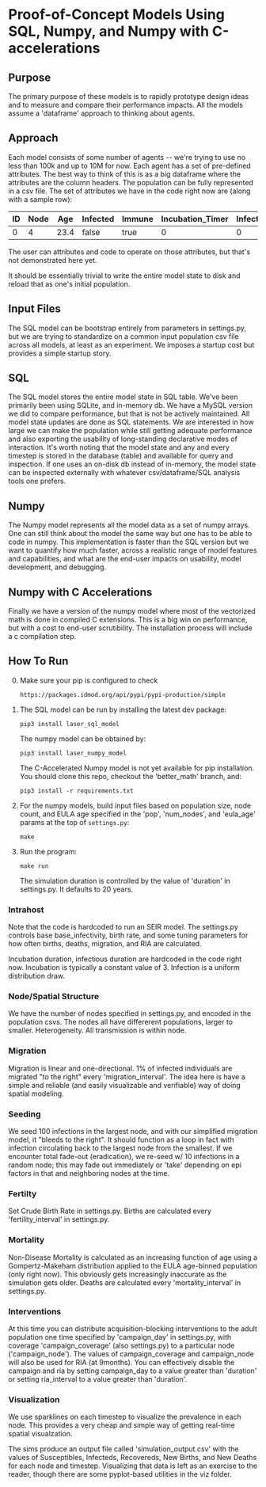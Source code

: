 # Proof-of-Concept Models Using SQL, Numpy, and Numpy with C-accelerations

## Purpose
The primary purpose of these models is to rapidly prototype design ideas and to measure and compare their performance impacts. All the models assume a 'dataframe' approach to thinking about agents.

## Approach

Each model consists of some number of agents -- we're trying to use no less than 100k and up to 10M for now. Each agent has a set of pre-defined attributes. The best way to think of this is as a big dataframe where the attributes are the column headers. The population can be fully represented in a csv file. The set of attributes we have in the code right now are (along with a sample row):

| ID | Node | Age | Infected | Immune | Incubation_Timer | Infection_Timer | Immune_Timer |
|----|------|-----|----------|--------|------------------|-----------------|--------------|
| 0  |  4   | 23.4|  false   |  true  |        0         |        0        |    1800      |

The user can attributes and code to operate on those attributes, but that's not demonstrated here yet.

It should be essentially trivial to write the entire model state to disk and reload that as one's initial population.

## Input Files
The SQL model can be bootstrap entirely from parameters in settings.py, but we are trying to standardize on a common input population csv file across all models, at least as an experiment. We imposes a startup cost but provides a simple startup story.

## SQL

The SQL model stores the entire model state in SQL table. We've been primarily been using SQLite, and in-memory db. We have a MySQL version we did to compare performance, but that is not be actively maintained. All model state updates are done as SQL statements. We are interested in how large we can make the population while still getting adequate performance and also exporting the usability of long-standing declarative modes of interaction. It's worth noting that the model state and any and every timestep is stored in the database (table) and available for query and inspection. If one uses an on-disk db instead of in-memory, the model state can be inspected externally with whatever csv/dataframe/SQL analysis tools one prefers.

## Numpy

The Numpy model represents all the model data as a set of numpy arrays. One can still think about the model the same way but one has to be able to code in numpy. This implementation is faster than the SQL version but we want to quantify how much faster, across a realistic range of model features and capabilities, and what are the end-user impacts on usability, model development, and debugging.

## Numpy with C Accelerations

Finally we have a version of the numpy model where most of the vectorized math is done in compiled C extensions. This is a big win on performance, but with a cost to end-user scrutibility. The installation process will include a c compilation step.

## How To Run

0. Make sure your pip is configured to check 
    ```
    https://packages.idmod.org/api/pypi/pypi-production/simple
    ```

1. The SQL model can be run by installing the latest dev package:

    ```
    pip3 install laser_sql_model
    ```

   The numpy model can be obtained by:
    ```
    pip3 install laser_numpy_model
    ```

   The C-Accelerated Numpy model is not yet available for pip installation. You should clone this repo, checkout the 'better_math' branch, and:
    ```
    pip3 install -r requirements.txt
    ```

2. For the numpy models, build input files based on population size, node count, and EULA age specified in the 'pop', 'num_nodes', and 'eula_age' params at the top of `settings.py`:
    ```
    make
    ```

3. Run the program:
    ```
    make run
    ```
    The simulation duration is controlled by the value of 'duration' in settings.py. It defaults to 20 years.

### Intrahost

Note that the code is hardcoded to run an SEIR model. The settings.py controls base base_infectivity, birth rate, and some tuning parameters for how often births, deaths, migration, and RIA are calculated. 

Incubation duration, infectious duration are hardcoded in the code right now. Incubation is typically a constant value of 3. Infection is a uniform distribution draw.

### Node/Spatial Structure

We have the number of nodes specified in settings.py, and encoded in the population csvs. The nodes all have differerent populations, larger to smaller. Heterogeneity. All transmission is within node. 

### Migration

Migration is linear and one-directional. 1% of infected individuals are migrated "to the right" every 'migration_interval'. The idea here is have a simple and reliable (and easily visualizable and verifiable) way of doing spatial modeling.

### Seeding

We seed 100 infections in the largest node, and with our simplified migration model, it "bleeds to the right". It should function as a loop in fact with infection circulating back to the largest node from the smallest. If we encounter total fade-out (eradication), we re-seed w/ 10 infections in a random node; this may fade out immediately or 'take' depending on epi factors in that and neighboring nodes at the time.

### Fertilty

Set Crude Birth Rate in settings.py. Births are calculated every 'fertility_interval' in settings.py. 

### Mortality

Non-Disease Mortality is calculated as an increasing function of age using a Gompertz-Makeham distribution applied to the EULA age-binned population (only right now). This obviously gets increasingly inaccurate as the simulation gets older. Deaths are calculated every 'mortality_interval' in settings.py. 

### Interventions

At this time you can distribute acquisition-blocking interventions to the adult population one time specified by 'campaign_day' in settings.py, with coverage 'campaign_coverage' (also settings.py) to a particular node ('campaign_node'). The values of campaign_coverage and campaign_node will also be used for RIA (at 9months). You can effectively disable the campaign and ria by setting campaign_day to a value greater than 'duration' or setting ria_interval to a value greater than 'duration'.

### Visualization

We use sparklines on each timestep to visualize the prevalence in each node. This provides a very cheap and simple way of getting real-time spatial visualzation.

The sims produce an output file called 'simulation_output.csv' with the values of Susceptibles, Infecteds, Recovereds, New Births, and New Deaths for each node and timestep. Visualizing that data is left as an exercise to the reader, though there are some pyplot-based utilities in the viz folder.
